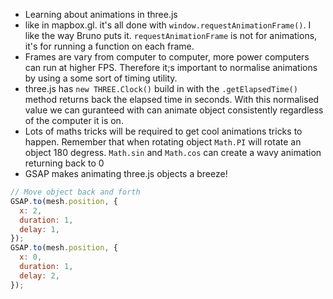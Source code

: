 ---
---

- Learning about animations in three.js
- like in mapbox.gl. it's all done with `window.requestAnimationFrame()`. I like the way Bruno puts it. `requestAnimationFrame` is not for animations, it's for running a function on each frame.
- Frames are vary from computer to computer, more power computers can run at higher FPS. Therefore it;s important to normalise animations by using a some sort of timing utility.
- three.js has `new THREE.Clock()` build in with the `.getElapsedTime()` method returns back the elapsed time in seconds. With this normalised value we can guranteed with can animate object consistently regardless of the computer it is on.
- Lots of maths tricks will be required to get cool animations tricks to happen. Remember that when rotating object `Math.PI` will rotate an object 180 degress. `Math.sin` and `Math.cos` can create a wavy animation returning back to 0
- GSAP makes animating three.js objects a breeze!

```js
// Move object back and forth
GSAP.to(mesh.position, {
  x: 2,
  duration: 1,
  delay: 1,
});
GSAP.to(mesh.position, {
  x: 0,
  duration: 1,
  delay: 2,
});
```
